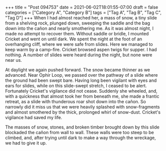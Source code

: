 +++
title = "Post 094753"
date = 2021-06-02T18:01:55-07:00
draft = false
categories = ["Category A", "Category B"]
tags = ["Tag A", "Tag B", "Tag C", "Tag D"]
+++
When I had almost reached her, a mass of snow, a tiny slide from a shelving rock, plunged down, sweeping the saddle and the bag down into the cañon and nearly smothering me. As it was almost night, I made no attempt to recover them. Without saddle or bridle, I mounted Cricket and went on until dark. We spent the night at the foot of an overhanging cliff, where we were safe from slides. Here we managed to keep warm by a camp-fire. Cricket browsed aspen twigs for supper. I had nothing. A number of slides were heard during the night, but none were near us.

At daylight we again pushed forward. The snow became thinner as we advanced. Near Ophir Loop, we passed over the pathway of a slide where the ground had been swept bare. Having long been vigilant with eyes and ears for slides, while on this slide-swept stretch, I ceased to be alert. Fortunately Cricket's vigilance did not cease. Suddenly she wheeled, and, with a quickness that almost took her from beneath me, she made a frantic retreat, as a slide with thunderous roar shot down into the cañon. So narrowly did it miss us that we were heavily splashed with snow-fragments and almost smothered by the thick, prolonged whirl of snow-dust. Cricket's vigilance had saved my life.

The masses of snow, stones, and broken timber brought down by this slide blockaded the cañon from wall to wall. These walls were too steep to be climbed, and, after trying until dark to make a way through the wreckage, we had to give it up.
